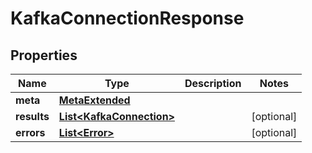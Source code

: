 

# KafkaConnectionResponse


## Properties

Name | Type | Description | Notes
------------ | ------------- | ------------- | -------------
**meta** | [**MetaExtended**](MetaExtended.md) |  | 
**results** | [**List&lt;KafkaConnection&gt;**](KafkaConnection.md) |  |  [optional]
**errors** | [**List&lt;Error&gt;**](Error.md) |  |  [optional]



